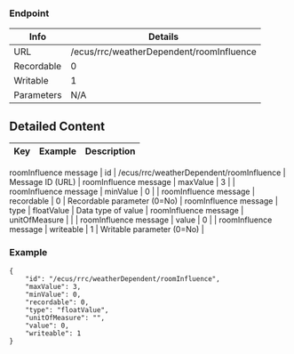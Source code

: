 # 



### Endpoint

| Info  | Details |
| ------------- | ------------- |
| URL   | /ecus/rrc/weatherDependent/roomInfluence   |
| Recordable   | 0   |
| Writable   | 1   |
| Parameters  | N/A  |

## Detailed Content

|  Key  | Example | Description |
| ------------- | :------: | ------------- |
roomInfluence message
|  id | /ecus/rrc/weatherDependent/roomInfluence | Message ID (URL) |
roomInfluence message
|  maxValue | 3 |  |
roomInfluence message
|  minValue | 0 |  |
roomInfluence message
|  recordable | 0 | Recordable parameter (0=No) |
roomInfluence message
|  type | floatValue | Data type of value |
roomInfluence message
|  unitOfMeasure |  |  |
roomInfluence message
|  value | 0 |  |
roomInfluence message
|  writeable | 1 | Writable parameter (0=No) |

### Example
```
{
    "id": "/ecus/rrc/weatherDependent/roomInfluence",
    "maxValue": 3,
    "minValue": 0,
    "recordable": 0,
    "type": "floatValue",
    "unitOfMeasure": "",
    "value": 0,
    "writeable": 1
}
```
